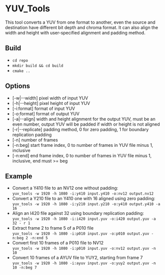 # YUV_Tools
This tool converts a YUV from one format to another, even the source and destination have different bit depth and chroma format. It can also align the width and height with user-specified alignment and padding method.

## Build
* `cd repo`
* `mkdir build && cd build`
* `cmake ..`

## Options
- [-w|--width] pixel width of input YUV
- [-h|--height] pixel height of input YUV
- [-i:format] format of input YUV
- [-o:format] format of output YUV
- [-a|--align] width and height alignment for the output YUV, must be an even number, output YUV will be padded if width or height is not aligned
- [-r|--replicate] padding method, 0 for zero padding, 1 for boundary replication padding
- [-n] number of frames
- [-n:beg] start frame index, 0 to number of frames in YUV file minus 1, inclusive
- [-n:end] end frame index, 0 to number of frames in YUV file minus 1, inclusive, end must >= beg

## Example
* Convert a Y410 file to an NV12 one without padding:  
`yuv_tools -w 1920 -h 1080 -i:y410 input.y410 -o:nv12 output.nv12`
* Convert a Y210 file to an Y410 one with 16 aligned using zero padding:  
`yuv_tools -w 1920 -h 1080 -i:y210 input.y210 -o:y410 output.y410 -a 16`
* Align an I420 file against 32 using boundary replication padding:  
`yuv_tools -w 1920 -h 1080 -i:i420 input.yuv -o:i420 output.yuv -a 32 - r 1`
* Extract frame 2 to frame 5 of a P010 file  
`yuv_tools -w 1920 -h 1080 -i:p010 input.yuv -o:p010 output.yuv -n:beg 2 -n:end 5`
* Convert first 10 frames of a P010 file to NV12  
`yuv_tools -w 1920 -h 1080 -i:p010 input.yuv -o:nv12 output.yuv -n 10`
* Convert 10 frames of a AYUV file to YUY2, starting from frame 7  
`yuv_tools -w 1920 -h 1080 -i:ayuv input.yuv -o:yuy2 output.yuv -n 10 -n:beg 7`
